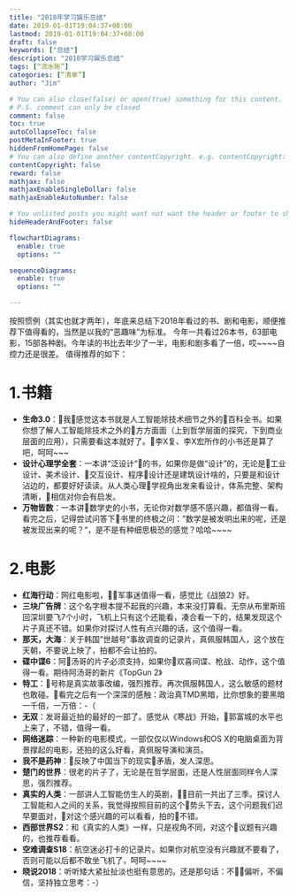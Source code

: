 ```yaml
---
title: "2018年学习娱乐总结"
date: 2019-01-01T19:04:37+08:00
lastmod: 2019-01-01T19:04:37+08:00
draft: false
keywords: ["总结"]
description: "2018学习娱乐总结"
tags: [“流水账”]
categories: [“清单”]
author: "Jim"

# You can also close(false) or open(true) something for this content.
# P.S. comment can only be closed
comment: false
toc: true
autoCollapseToc: false
postMetaInFooter: true
hiddenFromHomePage: false
# You can also define another contentCopyright. e.g. contentCopyright: "This is another copyright."
contentCopyright: false
reward: false
mathjax: false
mathjaxEnableSingleDollar: false
mathjaxEnableAutoNumber: false

# You unlisted posts you might want not want the header or footer to show
hideHeaderAndFooter: false

flowchartDiagrams:
  enable: true
  options: ""

sequenceDiagrams: 
  enable: true
  options: ""

---
```


按照惯例（其实也就才两年），年底来总结下2018年看过的书、剧和电影，顺便推荐下值得看的，当然是以我的“恶趣味”为标准。
今年一共看过26本书，63部电影，15部各种剧。今年读的书比去年少了一半，电影和剧多看了一倍，哎~~~~自控力还是很差。
值得推荐的如下：

# 1.书籍
- **生命3.0**：我感觉这本书就是人工智能除技术细节之外的百科全书。如果你想了解人工智能除技术之外的方方面面（上到哲学层面的探究，下到商业层面的应用），只需要看这本就好了。李X复、李X宏所作的小书还是算了吧，呵呵~~~
- **设计心理学全套**：一本讲“泛设计“的书，如果你是做“设计”的，无论是工业设计、美术设计、交互设计、程序设计还是建筑设计啥的，只要是和设计沾边的，都要好好读读。从人类心理学视角出发来看设计，体系完整、架构清晰，相信对你会有启发。
- **万物皆数**：一本讲数学史的小书，无论你对数学感不感兴趣，都值得一看。看完之后，记得尝试问答下书里的终极之问：”数学是被发明出来的呢，还是被发现出来的呢？“，是不是有种细思极恐的感觉？哈哈~~~~

# 2.电影
- **红海行动**：网红电影啦，军事迷值得一看，感觉比《战狼2》好。
- **三块广告牌**：这个名字根本提不起我的兴趣，本来没打算看。无奈从布里斯班回深圳要飞7个小时，飞机上只有这个还能看，凑合看一下的，结果发现这个片子真还不错。如果你对探讨人性有点兴趣的话，这个值得一看。
- **那天，大海**：关于韩国”世越号“事故调查的记录片，真佩服韩国人，这个放在天朝，不要说上映了，拍都不会让拍的。
- **碟中谍6**：阿汤哥的片子必须支持，如果你欢喜间谍、枪战、动作，这个值得一看。期待阿汤哥的新片《TopGun 2》
- **特工**：号称是真实故事改编，强烈推荐。再次佩服韩国人，这么敏感的题材也敢碰。看完之后有一个深深的感触：政治真TMD黑暗，比你想象的要黑暗一千倍，一万倍：-（
- **无双**：发哥最近拍的最好的一部了。感觉从《寒战》开始，郭富城的水平也上来了，不错，值得一看。
- **网络迷踪**：一种新的电影模式，一部仅仅以Windows和OS X的电脑桌面为背景撑起的电影，还拍的这么好看，真佩服导演和演员。
- **我不是药神**：反映了中国当下的现实矛盾，发人深思。
- **楚门的世界**：很老的片子了，无论是在哲学层面，还是人性层面同样令人深思，强烈推荐。
- **真实的人类**：一部讲人工智能仿生人的英剧，目前一共出了三季。探讨人工智能和人之间的关系，我觉得按照目前的这个势头下去，这个问题我们迟早要面对，对这个感兴趣的可以看看，拍的不错。
- **西部世界S2**：和《真实的人类》一样，只是视角不同，对这个议题有兴趣的，也推荐看看。
- **空难调查S18**：航空迷必打卡的记录片。如果你对航空没有兴趣就不要看了，否则可能以后都不敢坐飞机了，呵呵~~~~
- **晓说2018**：听听矮大紧扯扯淡也挺有意思的。还是那句话：不偏听，不偏信，坚持独立思考：-）










